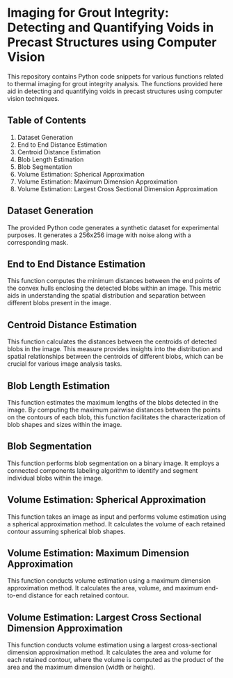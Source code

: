 # Imaging for Grout Integrity: Detecting and Quantifying Voids in Precast Structures using Computer Vision
This repository contains Python code snippets for various functions related to thermal imaging for grout integrity analysis. The functions provided here aid in detecting and quantifying voids in precast structures using computer vision techniques.

## Table of Contents
1. Dataset Generation
2. End to End Distance Estimation 
3. Centroid Distance Estimation 
4. Blob Length Estimation 
5. Blob Segmentation 
6. Volume Estimation: Spherical Approximation 
7. Volume Estimation: Maximum Dimension Approximation 
8. Volume Estimation: Largest Cross Sectional Dimension Approximation 
## Dataset Generation
The provided Python code generates a synthetic dataset for experimental purposes. It generates a 256x256 image with noise along with a corresponding mask.

## End to End Distance Estimation
This function computes the minimum distances between the end points of the convex hulls enclosing the detected blobs within an image. This metric aids in understanding the spatial distribution and separation between different blobs present in the image.

## Centroid Distance Estimation
This function calculates the distances between the centroids of detected blobs in the image. This measure provides insights into the distribution and spatial relationships between the centroids of different blobs, which can be crucial for various image analysis tasks.

## Blob Length Estimation
This function estimates the maximum lengths of the blobs detected in the image. By computing the maximum pairwise distances between the points on the contours of each blob, this function facilitates the characterization of blob shapes and sizes within the image.

## Blob Segmentation
This function performs blob segmentation on a binary image. It employs a connected components labeling algorithm to identify and segment individual blobs within the image.

## Volume Estimation: Spherical Approximation
This function takes an image as input and performs volume estimation using a spherical approximation method. It calculates the volume of each retained contour assuming spherical blob shapes.

## Volume Estimation: Maximum Dimension Approximation
This function conducts volume estimation using a maximum dimension approximation method. It calculates the area, volume, and maximum end-to-end distance for each retained contour.

## Volume Estimation: Largest Cross Sectional Dimension Approximation
This function conducts volume estimation using a largest cross-sectional dimension approximation method. It calculates the area and volume for each retained contour, where the volume is computed as the product of the area and the maximum dimension (width or height).

